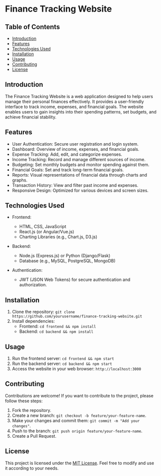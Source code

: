 # Finance Tracking Website

## Table of Contents
- [Introduction](#introduction)
- [Features](#features)
- [Technologies Used](#technologies-used)
- [Installation](#installation)
- [Usage](#usage)
- [Contributing](#contributing)
- [License](#license)

## Introduction

The Finance Tracking Website is a web application designed to help users manage their personal finances effectively. It provides a user-friendly interface to track income, expenses, and financial goals. The website enables users to gain insights into their spending patterns, set budgets, and achieve financial stability.

## Features

- User Authentication: Secure user registration and login system.
- Dashboard: Overview of income, expenses, and financial goals.
- Expense Tracking: Add, edit, and categorize expenses.
- Income Tracking: Record and manage different sources of income.
- Budgeting: Set monthly budgets and monitor spending against them.
- Financial Goals: Set and track long-term financial goals.
- Reports: Visual representations of financial data through charts and graphs.
- Transaction History: View and filter past income and expenses.
- Responsive Design: Optimized for various devices and screen sizes.

## Technologies Used

- Frontend:
  - HTML, CSS, JavaScript
  - React.js (or Angular/Vue.js)
  - Charting Libraries (e.g., Chart.js, D3.js)

- Backend:
  - Node.js (Express.js) or Python (Django/Flask)
  - Database (e.g., MySQL, PostgreSQL, MongoDB)

- Authentication:
  - JWT (JSON Web Tokens) for secure authentication and authorization.

## Installation

1. Clone the repository: `git clone https://github.com/yourusername/finance-tracking-website.git`
2. Install dependencies:
   - Frontend: `cd frontend && npm install`
   - Backend: `cd backend && npm install`

## Usage

1. Run the frontend server: `cd frontend && npm start`
2. Run the backend server: `cd backend && npm start`
3. Access the website in your web browser: `http://localhost:3000`

## Contributing

Contributions are welcome! If you want to contribute to the project, please follow these steps:
1. Fork the repository.
2. Create a new branch: `git checkout -b feature/your-feature-name`.
3. Make your changes and commit them: `git commit -m "Add your changes"`.
4. Push to the branch: `git push origin feature/your-feature-name`.
5. Create a Pull Request.

## License

This project is licensed under the [MIT License](LICENSE). Feel free to modify and use it according to your needs.

